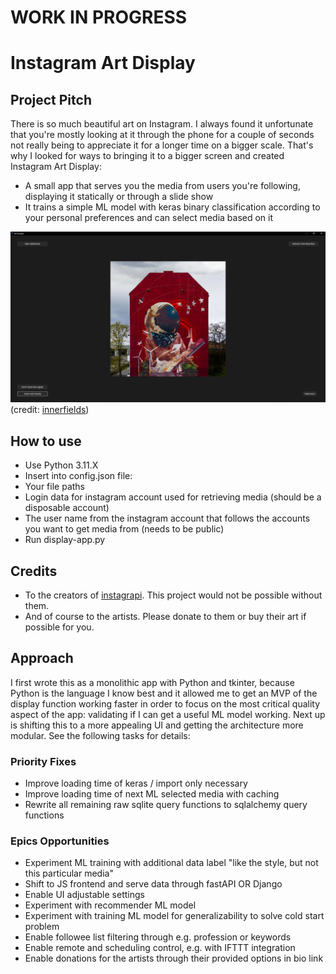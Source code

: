 
# WORK IN PROGRESS

# Instagram Art Display

## Project Pitch
There is so much beautiful art on Instagram. I always found it unfortunate that you're mostly looking at it through the phone for a couple of seconds not really being to appreciate it for a longer time on a bigger scale.
That's why I looked for ways to bringing it to a bigger screen and created Instagram Art Display:
- A small app that serves you the media from users you're following, displaying it statically or through a slide show
- It trains a simple ML model with keras binary classification according to your personal preferences and can select media based on it

![example_screenshot](example_screenshot.png)
(credit: [innerfields](https://www.instagram.com/p/CirgC3hoLpL))

## How to use
- Use Python 3.11.X
- Insert into config.json file:
- Your file paths
- Login data for instagram account used for retrieving media (should be a disposable account)
- The user name from the instagram account that follows the accounts you want to get media from (needs to be public)
- Run display-app.py

## Credits
- To the creators of [instagrapi](https://github.com/subzeroid/instagrapi). This project would not be possible without them.
- And of course to the artists. Please donate to them or buy their art if possible for you.

## Approach
I first wrote this as a monolithic app with Python and tkinter, because Python is the language I know best and it allowed me to get an MVP of the display function working faster in order to focus on the most critical quality aspect of the app: validating if I can get a useful ML model working.
Next up is shifting this to a more appealing UI and getting the architecture more modular. See the following tasks for details:

### Priority Fixes
- Improve loading time of keras / import only necessary
- Improve loading time of next ML selected media with caching
- Rewrite all remaining raw sqlite query functions to sqlalchemy query functions

### Epics Opportunities
- Experiment ML training with additional data label "like the style, but not this particular media"
- Shift to JS frontend and serve data through fastAPI OR Django
- Enable UI adjustable settings
- Experiment with recommender ML model
- Experiment with training ML model for generalizability to solve cold start problem
- Enable followee list filtering through e.g. profession or keywords
- Enable remote and scheduling control, e.g. with IFTTT integration
- Enable donations for the artists through their provided options in bio link
